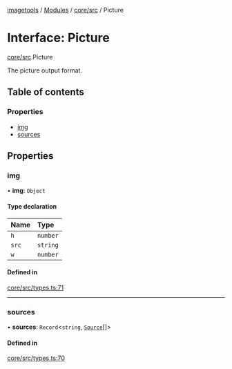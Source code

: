 [imagetools](../README.md) / [Modules](../modules.md) / [core/src](../modules/core_src.md) / Picture

# Interface: Picture

[core/src](../modules/core_src.md).Picture

The picture output format.

## Table of contents

### Properties

- [img](core_src.Picture.md#img)
- [sources](core_src.Picture.md#sources)

## Properties

### img

• **img**: `Object`

#### Type declaration

| Name | Type |
| :------ | :------ |
| `h` | `number` |
| `src` | `string` |
| `w` | `number` |

#### Defined in

[core/src/types.ts:71](https://github.com/JonasKruckenberg/imagetools/blob/488aa33/packages/core/src/types.ts#L71)

___

### sources

• **sources**: `Record`<`string`, [`Source`](core_src.Source.md)[]\>

#### Defined in

[core/src/types.ts:70](https://github.com/JonasKruckenberg/imagetools/blob/488aa33/packages/core/src/types.ts#L70)
